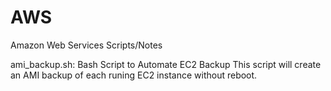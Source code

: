 AWS
===
Amazon Web Services Scripts/Notes


ami_backup.sh: Bash Script to Automate EC2 Backup
This script will create an AMI backup of each runing EC2 instance without reboot.
